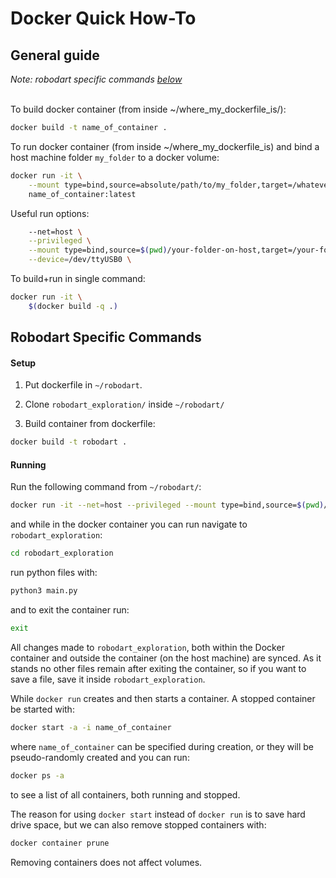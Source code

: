 # Docker Quick How-To

## General guide

*Note: robodart specific commands [below](#robodart-specific-commands)*<br><br>

To build docker container (from inside ~/where_my_dockerfile_is/):
```sh
docker build -t name_of_container .
```

To run docker container (from inside ~/where_my_dockerfile_is) and bind a host machine folder `my_folder` to a docker volume:
```sh
docker run -it \
    --mount type=bind,source=absolute/path/to/my_folder,target=/whatever_name_you_want \
    name_of_container:latest 
```

Useful run options:
```sh
    --net=host \
    --privileged \
    --mount type=bind,source=$(pwd)/your-folder-on-host,target=/your-folder-on-vm \
    --device=/dev/ttyUSB0 \
```

To build+run in single command:
```sh
docker run -it \
    $(docker build -q .)
```

## Robodart Specific Commands

#### Setup

1. Put dockerfile in `~/robodart`.

2. Clone `robodart_exploration/` inside `~/robodart/`

3. Build container from dockerfile:
```sh
docker build -t robodart .
```
#### Running

Run the following command from `~/robodart/`:
```sh
docker run -it --net=host --privileged --mount type=bind,source=$(pwd)/robodart_exploration,target=/robodart_exploration robodart:latest
```

and while in the docker container you can run navigate to `robodart_exploration`:
```sh
cd robodart_exploration
```
run python files with:
```sh
python3 main.py
```
and to exit the container run:
```sh
exit
```
All changes made to `robodart_exploration`, both within the Docker container and outside the container (on the host machine) are synced. As it stands no other files remain after exiting the container, so if you want to save a file, save it inside `robodart_exploration`.

While `docker run` creates and then starts a container. A stopped container be started with:
```sh
docker start -a -i name_of_container
```
where `name_of_container` can be specified during creation, or they will be pseudo-randomly created and you can run:
```sh
docker ps -a
```
to see a list of all containers, both running and stopped. 

The reason for using `docker start` instead of `docker run` is to save hard drive space, but we can also remove stopped containers with:
```sh
docker container prune
```
Removing containers does not affect volumes.
